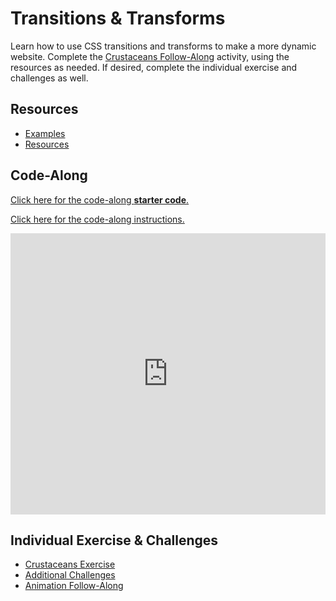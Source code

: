 # Transitions & Transforms
Learn how to use CSS transitions and transforms to make a more dynamic website. Complete the [Crustaceans Follow-Along](CrustaceansFollowAlong.md) activity, using the resources as needed. If desired, complete the individual exercise and challenges as well.

## Resources
- [Examples](https://codepen.io/tkjn/pen/MzwaEo)
- [Resources](Resources.md)

## Code-Along
[Click here for the code-along **starter code**.](https://replit.com/@HylandOutreach/CrustaceansStarter#index.html)

[Click here for the code-along instructions.](CrustaceansFollowAlong.md)

<iframe width="100%" height="450px" src="https://www.youtube.com/embed/5PG8Kb9tYL8" frameborder="0" allow="accelerometer; autoplay; clipboard-write; encrypted-media; gyroscope; picture-in-picture" allowfullscreen></iframe>

## Individual Exercise & Challenges
- [Crustaceans Exercise](CrustaceansIndividual.md)
- [Additional Challenges](AdditionalChallenges.md)
- [Animation Follow-Along](../Week10/AnimationFollowAlong.md)
